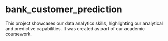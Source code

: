 # bank_customer_prediction
This project showcases our data analytics skills, highlighting our analytical and predictive capabilities. It was created as part of our academic coursework.

